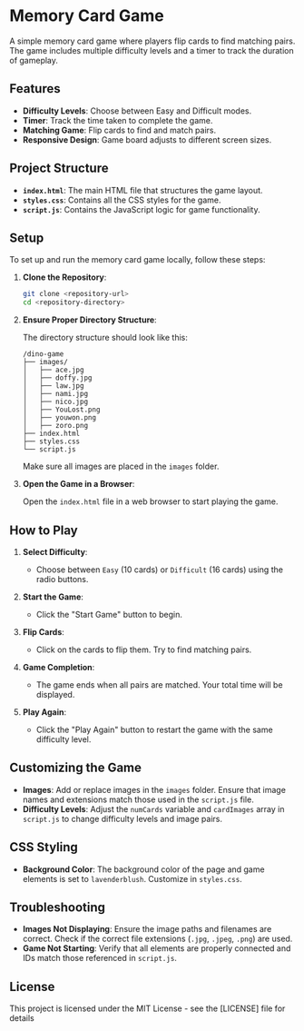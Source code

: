 
# Memory Card Game

A simple memory card game where players flip cards to find matching pairs. The game includes multiple difficulty levels and a timer to track the duration of gameplay.

## Features

- **Difficulty Levels**: Choose between Easy and Difficult modes.
- **Timer**: Track the time taken to complete the game.
- **Matching Game**: Flip cards to find and match pairs.
- **Responsive Design**: Game board adjusts to different screen sizes.

## Project Structure

- **`index.html`**: The main HTML file that structures the game layout.
- **`styles.css`**: Contains all the CSS styles for the game.
- **`script.js`**: Contains the JavaScript logic for game functionality.

## Setup

To set up and run the memory card game locally, follow these steps:

1. **Clone the Repository**:

   ```sh
   git clone <repository-url>
   cd <repository-directory>
   ```

2. **Ensure Proper Directory Structure**:

   The directory structure should look like this:
   
   ```
   /dino-game
   ├── images/
   │   ├── ace.jpg
   │   ├── doffy.jpg
   │   ├── law.jpg
   │   ├── nami.jpg
   │   ├── nico.jpg
   │   ├── YouLost.png
   │   ├── youwon.png
   │   ├── zoro.png
   ├── index.html
   ├── styles.css
   └── script.js
   ```

   Make sure all images are placed in the `images` folder.

3. **Open the Game in a Browser**:

   Open the `index.html` file in a web browser to start playing the game.

## How to Play

1. **Select Difficulty**:
   - Choose between `Easy` (10 cards) or `Difficult` (16 cards) using the radio buttons.

2. **Start the Game**:
   - Click the "Start Game" button to begin.

3. **Flip Cards**:
   - Click on the cards to flip them. Try to find matching pairs.

4. **Game Completion**:
   - The game ends when all pairs are matched. Your total time will be displayed.

5. **Play Again**:
   - Click the "Play Again" button to restart the game with the same difficulty level.

## Customizing the Game

- **Images**: Add or replace images in the `images` folder. Ensure that image names and extensions match those used in the `script.js` file.
- **Difficulty Levels**: Adjust the `numCards` variable and `cardImages` array in `script.js` to change difficulty levels and image pairs.

## CSS Styling

- **Background Color**: The background color of the page and game elements is set to `lavenderblush`. Customize in `styles.css`.

## Troubleshooting

- **Images Not Displaying**: Ensure the image paths and filenames are correct. Check if the correct file extensions (`.jpg`, `.jpeg`, `.png`) are used.
- **Game Not Starting**: Verify that all elements are properly connected and IDs match those referenced in `script.js`.

## License

This project is licensed under the MIT License - see the [LICENSE] file for details